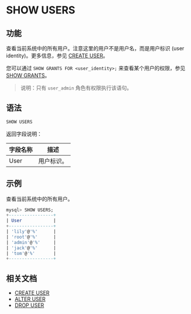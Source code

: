 # SHOW USERS

## 功能

查看当前系统中的所有用户。注意这里的用户不是用户名，而是用户标识 (user identity)。更多信息，参见 [CREATE USER](CREATE%20USER.md)。

您可以通过 `SHOW GRANTS FOR <user_identity>;` 来查看某个用户的权限，参见 [SHOW GRANTS](SHOW%20GRANTS.md)。

> 说明：只有 `user_admin` 角色有权限执行该语句。

## 语法

```SQL
SHOW USERS
```

返回字段说明：

| **字段名称** | **描述**   |
| ------------ | ---------- |
| User         | 用户标识。 |

## 示例

查看当前系统中的所有用户。

```SQL
mysql> SHOW USERS;
+-----------------+
| User            |
+-----------------+
| 'lily'@'%'      |
| 'root'@'%'      |
| 'admin'@'%'     |
| 'jack'@'%'      |
| 'tom'@'%'       |
+-----------------+
```

## 相关文档

- [CREATE USER](CREATE%20USER.md)
- [ALTER USER](ALTER%20USER.md)
- [DROP USER](DROP%20USER.md)
